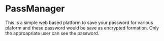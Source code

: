 # PassManager
This is a simple web based platform to save your password for various plaform and these password would be save as encrypted formation. Only the approapriate user can see the password.
